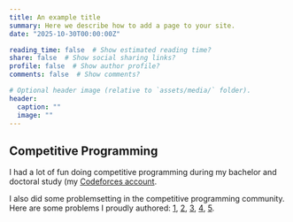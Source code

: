 ```yaml
---
title: An example title
summary: Here we describe how to add a page to your site.
date: "2025-10-30T00:00:00Z"

reading_time: false  # Show estimated reading time?
share: false  # Show social sharing links?
profile: false  # Show author profile?
comments: false  # Show comments?

# Optional header image (relative to `assets/media/` folder).
header:
  caption: ""
  image: ""
---
```

## Competitive Programming
I had a lot of fun doing competitive programming during my bachelor and doctoral study (my [Codeforces account](https://codeforces.com/profile/Roundgod). 

I also did some problemsetting in the competitive programming community. Here are some problems I proudly authored: [1](https://codeforces.com/gym/104065/problem/H), [2](https://codeforces.com/gym/104065/problem/K), [3](https://codeforces.com/gym/105632/problem/H), [4](https://ac.nowcoder.com/acm/contest/57358/I), [5](https://ac.nowcoder.com/acm/contest/81598/K).
